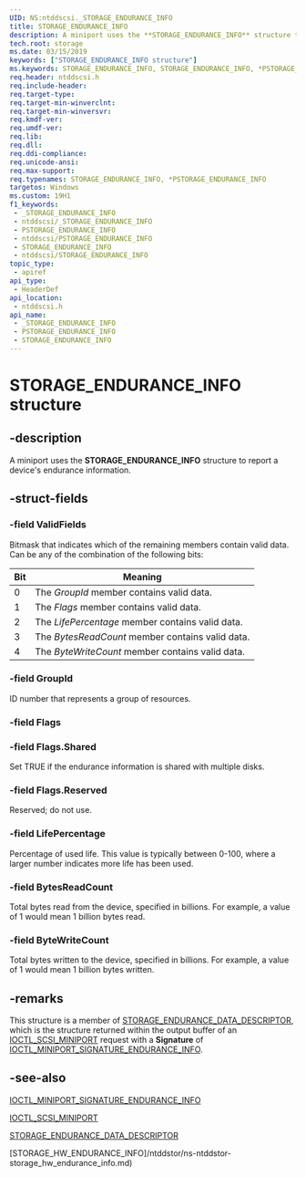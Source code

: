 ```yaml
---
UID: NS:ntddscsi._STORAGE_ENDURANCE_INFO
title: STORAGE_ENDURANCE_INFO
description: A miniport uses the **STORAGE_ENDURANCE_INFO** structure to report a device's endurance information.
tech.root: storage
ms.date: 03/15/2019
keywords: ["STORAGE_ENDURANCE_INFO structure"]
ms.keywords: STORAGE_ENDURANCE_INFO, STORAGE_ENDURANCE_INFO, *PSTORAGE_ENDURANCE_INFO, STORAGE_ENDURANCE_DATA_DESCRIPTOR
req.header: ntddscsi.h
req.include-header: 
req.target-type: 
req.target-min-winverclnt: 
req.target-min-winversvr: 
req.kmdf-ver: 
req.umdf-ver: 
req.lib: 
req.dll: 
req.ddi-compliance: 
req.unicode-ansi: 
req.max-support: 
req.typenames: STORAGE_ENDURANCE_INFO, *PSTORAGE_ENDURANCE_INFO
targetos: Windows
ms.custom: 19H1
f1_keywords:
 - _STORAGE_ENDURANCE_INFO
 - ntddscsi/_STORAGE_ENDURANCE_INFO
 - PSTORAGE_ENDURANCE_INFO
 - ntddscsi/PSTORAGE_ENDURANCE_INFO
 - STORAGE_ENDURANCE_INFO
 - ntddscsi/STORAGE_ENDURANCE_INFO
topic_type:
 - apiref
api_type:
 - HeaderDef
api_location:
 - ntddscsi.h
api_name:
 - _STORAGE_ENDURANCE_INFO
 - PSTORAGE_ENDURANCE_INFO
 - STORAGE_ENDURANCE_INFO
---
```


# STORAGE_ENDURANCE_INFO structure


## -description

A miniport uses the **STORAGE_ENDURANCE_INFO** structure to report a device's endurance information.

## -struct-fields

### -field ValidFields

Bitmask that indicates which of the remaining members contain valid data. Can be any of the combination of the following bits:

| Bit | Meaning |
|-|-|
| 0 | The *GroupId* member contains valid data. |
| 1 | The *Flags* member contains valid data. |
| 2 | The *LifePercentage* member contains valid data. |
| 3 | The *BytesReadCount* member contains valid data. |
| 4 | The *ByteWriteCount* member contains valid data. |

### -field GroupId

ID number that represents a group of resources.

### -field Flags

### -field Flags.Shared

Set TRUE if the endurance information is shared with multiple disks.

### -field Flags.Reserved

Reserved; do not use.

### -field LifePercentage

Percentage of used life. This value is typically between 0-100, where a larger number indicates more life has been used.

### -field BytesReadCount

Total bytes read from the device, specified in billions. For example, a value of 1 would mean 1 billion bytes read.

### -field ByteWriteCount

Total bytes written to the device, specified in billions. For example, a value of 1 would mean 1 billion bytes written.

## -remarks

This structure is a member of [STORAGE_ENDURANCE_DATA_DESCRIPTOR](ns-ntddscsi-storage_endurance_data_descriptor.md), which is the structure returned within the output buffer of an [IOCTL_SCSI_MINIPORT](ni-ntddscsi-ioctl_scsi_miniport.md) request with a **Signature** of [IOCTL_MINIPORT_SIGNATURE_ENDURANCE_INFO](ni-ntddscsi-ioctl_miniport_signature_endurance_info.md).

## -see-also

[IOCTL_MINIPORT_SIGNATURE_ENDURANCE_INFO](ni-ntddscsi-ioctl_miniport_signature_endurance_info.md)

[IOCTL_SCSI_MINIPORT](ni-ntddscsi-ioctl_scsi_miniport.md)

[STORAGE_ENDURANCE_DATA_DESCRIPTOR](ns-ntddscsi-storage_endurance_data_descriptor.md)

[STORAGE_HW_ENDURANCE_INFO]/ntddstor/ns-ntddstor-storage_hw_endurance_info.md)


